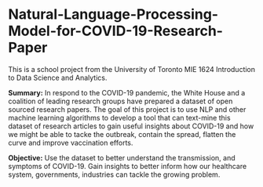 # Natural-Language-Processing-Model-for-COVID-19-Research-Paper
This is a school project from the University of Toronto MIE 1624 Introduction to Data Science and Analytics. 

**Summary:**
In respond to the COVID-19 pandemic, the White House and a coalition of leading research groups have prepared a dataset of open sourced research papers. The goal of this project is to use NLP and other machine learning algorithms to develop a tool that can text-mine this dataset of research articles to gain useful insights about COVID-19 and how we might be able to tacke the outbreak, contain the spread, flatten the curve and improve vaccination efforts. 

**Objective:**
Use the dataset to better understand the transmission, and symptoms of COVID-19. Gain insights to better inform how our healthcare system, governments, industries can tackle the growing problem. 
